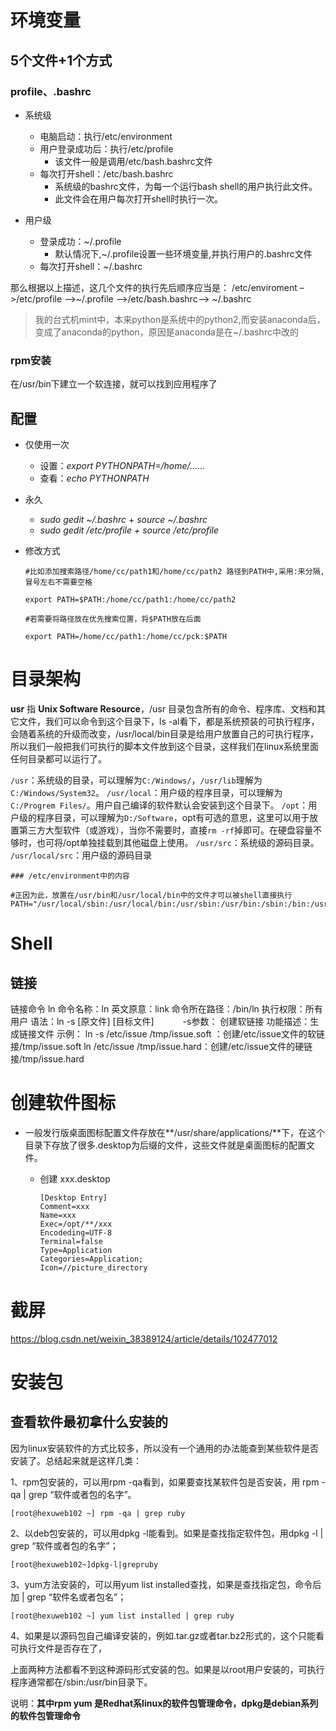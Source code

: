 # 环境变量

## 5个文件+1个方式

### profile、.bashrc

- 系统级
  - 电脑启动：执行/etc/environment
  - 用户登录成功后：执行/etc/profile
    - 该文件一般是调用/etc/bash.bashrc文件
  - 每次打开shell：/etc/bash.bashrc
    - 系统级的bashrc文件，为每一个运行bash shell的用户执行此文件。
    - 此文件会在用户每次打开shell时执行一次。

- 用户级
  - 登录成功：~/.profile
    - 默认情况下,~/.profile设置一些环境变量,并执行用户的.bashrc文件
  - 每次打开shell：~/.bashrc



那么根据以上描述，这几个文件的执行先后顺序应当是：
/etc/enviroment –>/etc/profile –>~/.profile –>/etc/bash.bashrc–> ~/.bashrc

> 我的台式机mint中，本来python是系统中的python2,而安装anaconda后，变成了anaconda的python，原因是anaconda是在~/.bashrc中改的

### rpm安装

在/usr/bin下建立一个软连接，就可以找到应用程序了

## 配置

- 仅使用一次
  - 设置：*export PYTHONPATH=/home/……*
  - 查看：*echo PYTHONPATH*
- 永久
  - *sudo gedit ~/.bashrc* + *source ~/.bashrc*
  - *sudo gedit /etc/profile + source /etc/profile*

- 修改方式

  ```
  #比如添加搜索路径/home/cc/path1和/home/cc/path2 路径到PATH中,采用:来分隔,冒号左右不需要空格
  
  export PATH=$PATH:/home/cc/path1:/home/cc/path2
  
  #若需要将路径放在优先搜索位置，将$PATH放在后面
  
  export PATH=/home/cc/path1:/home/cc/pck:$PATH
  ```

# 目录架构

**usr** 指 **Unix Software Resource**，/usr 目录包含所有的命令、程序库、文档和其它文件，我们可以命令到这个目录下，ls -al看下，都是系统预装的可执行程序，会随着系统的升级而改变，/usr/local/bin目录是给用户放置自己的可执行程序，所以我们一般把我们可执行的脚本文件放到这个目录，这样我们在linux系统里面任何目录都可以运行了。



`/usr`：系统级的目录，可以理解为`C:/Windows/`，`/usr/lib`理解为`C:/Windows/System32`。
`/usr/local`：用户级的程序目录，可以理解为`C:/Progrem Files/`。用户自己编译的软件默认会安装到这个目录下。
`/opt`：用户级的程序目录，可以理解为`D:/Software`，opt有可选的意思，这里可以用于放置第三方大型软件（或游戏），当你不需要时，直接`rm -rf`掉即可。在硬盘容量不够时，也可将/opt单独挂载到其他磁盘上使用。
`/usr/src`：系统级的源码目录。
`/usr/local/src`：用户级的源码目录

```shell
### /etc/environment中的内容

#正因为此，放置在/usr/bin和/usr/local/bin中的文件才可以被shell直接执行
PATH="/usr/local/sbin:/usr/local/bin:/usr/sbin:/usr/bin:/sbin:/bin:/usr/games:/usr/local/games:/snap/bin"
```

# Shell

## 链接

链接命令 ln
命令名称：ln
英文原意：link
命令所在路径：/bin/ln
执行权限：所有用户
语法：ln -s [原文件] [目标文件]
　　　-s参数： 创建软链接
功能描述：生成链接文件
示例：
ln -s /etc/issue /tmp/issue.soft ：创建/etc/issue文件的软链接/tmp/issue.soft
ln /etc/issue /tmp/issue.hard：创建/etc/issue文件的硬链接/tmp/issue.hard

# 创建软件图标

- 一般发行版桌面图标配置文件存放在**/usr/share/applications/**下，在这个目录下存放了很多.desktop为后缀的文件，这些文件就是桌面图标的配置文件。

  - 创建 xxx.desktop

    ```
    [Desktop Entry]
    Comment=xxx
    Name=xxx
    Exec=/opt/**/xxx
    Encodeding=UTF-8
    Terminal=false
    Type=Application
    Categories=Application;
    Icon=//picture_directory
    ```

    

# 截屏

https://blog.csdn.net/weixin_38389124/article/details/102477012

# 安装包

## 查看软件最初拿什么安装的

因为linux安装软件的方式比较多，所以没有一个通用的办法能查到某些软件是否安装了。总结起来就是这样几类：

1、rpm包安装的，可以用rpm -qa看到，如果要查找某软件包是否安装，用 rpm -qa | grep “软件或者包的名字”。

```
[root@hexuweb102 ~] rpm -qa | grep ruby
```

2、以deb包安装的，可以用dpkg -l能看到。如果是查找指定软件包，用dpkg -l | grep “软件或者包的名字”；

```
[root@hexuweb102~]dpkg-l|grepruby
```

3、yum方法安装的，可以用yum list installed查找，如果是查找指定包，命令后加 | grep “软件名或者包名”；

```
[root@hexuweb102 ~] yum list installed | grep ruby
```

4、如果是以源码包自己编译安装的，例如.tar.gz或者tar.bz2形式的，这个只能看可执行文件是否存在了，

上面两种方法都看不到这种源码形式安装的包。如果是以root用户安装的，可执行程序通常都在/sbin:/usr/bin目录下。

说明：**其中rpm yum 是Redhat系linux的软件包管理命令，dpkg是debian系列的软件包管理命令**
